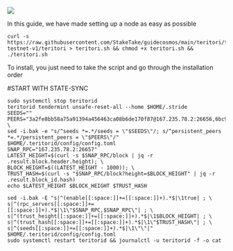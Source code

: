 ![](https://i.yapx.ru/RTuEU.jpg)


In this guide, we have made setting up a node as easy as possible

    curl -s https://raw.githubusercontent.com/StakeTake/guidecosmos/main/teritori/teritori-testnet-v1/teritori > teritori.sh && chmod +x teritori.sh && ./teritori.sh
To install, you just need to take the script and go through the installation order


#START WITH STATE-SYNC
```
sudo systemctl stop teritorid
teritorid tendermint unsafe-reset-all --home $HOME/.stride
SEEDS=""
PEERS="3a2fe8bb58a75a91394a456463ca08b6de170f87@167.235.78.2:26656,6bc9f80a5123d62c23aadb7b5d68b740a794b0c6@207.180.194.156:36656,3a2fe8bb58a75a91394a456463ca08b6de170f87@167.235.78.2:26656,0dde2ae55624d822eeea57d1b5e1223b6019a531@176.9.149.15:26656,4d2ea61e6195ee4e449c1e6132cabce98f7d94e1@5.9.40.222:26656,bceb776975aab62bcfd501969c0e1a2734ed7c2e@176.9.19.162:26656"; \
sed -i.bak -e "s/^seeds *=.*/seeds = \"$SEEDS\"/; s/^persistent_peers *=.*/persistent_peers = \"$PEERS\"/" $HOME/.teritorid/config/config.toml
SNAP_RPC="167.235.78.2:26657"
LATEST_HEIGHT=$(curl -s $SNAP_RPC/block | jq -r .result.block.header.height); \
BLOCK_HEIGHT=$((LATEST_HEIGHT - 1000)); \
TRUST_HASH=$(curl -s "$SNAP_RPC/block?height=$BLOCK_HEIGHT" | jq -r .result.block_id.hash)
echo $LATEST_HEIGHT $BLOCK_HEIGHT $TRUST_HASH

sed -i.bak -E "s|^(enable[[:space:]]+=[[:space:]]+).*$|\1true| ; \
s|^(rpc_servers[[:space:]]+=[[:space:]]+).*$|\1\"$SNAP_RPC,$SNAP_RPC\"| ; \
s|^(trust_height[[:space:]]+=[[:space:]]+).*$|\1$BLOCK_HEIGHT| ; \
s|^(trust_hash[[:space:]]+=[[:space:]]+).*$|\1\"$TRUST_HASH\"| ; \
s|^(seeds[[:space:]]+=[[:space:]]+).*$|\1\"\"|" $HOME/.teritorid/config/config.toml
sudo systemctl restart teritorid && journalctl -u teritorid -f -o cat
```
